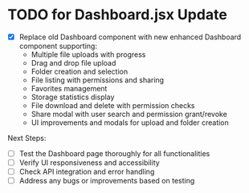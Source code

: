 # TODO for Dashboard.jsx Update

- [x] Replace old Dashboard component with new enhanced Dashboard component supporting:
  - Multiple file uploads with progress
  - Drag and drop file upload
  - Folder creation and selection
  - File listing with permissions and sharing
  - Favorites management
  - Storage statistics display
  - File download and delete with permission checks
  - Share modal with user search and permission grant/revoke
  - UI improvements and modals for upload and folder creation

Next Steps:
- [ ] Test the Dashboard page thoroughly for all functionalities
- [ ] Verify UI responsiveness and accessibility
- [ ] Check API integration and error handling
- [ ] Address any bugs or improvements based on testing
